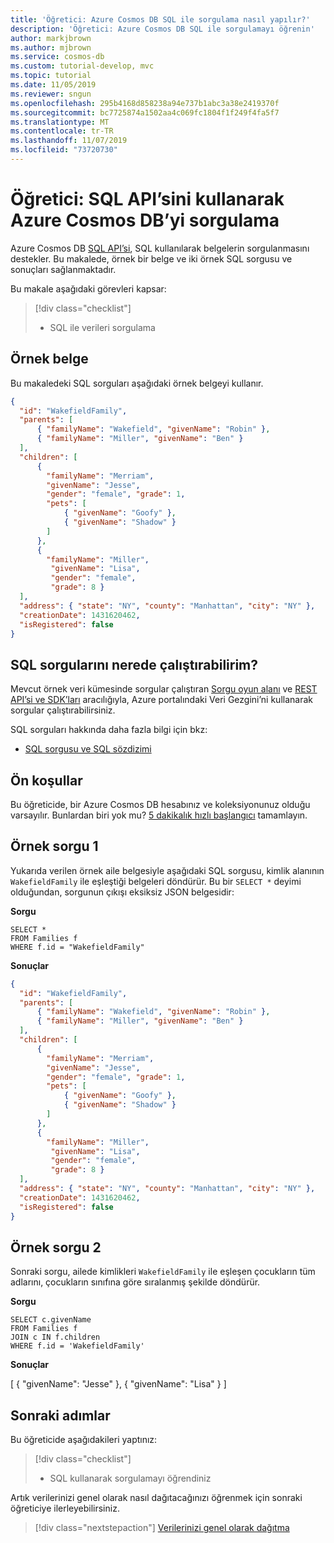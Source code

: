 ```yaml
---
title: 'Öğretici: Azure Cosmos DB SQL ile sorgulama nasıl yapılır?'
description: 'Öğretici: Azure Cosmos DB SQL ile sorgulamayı öğrenin'
author: markjbrown
ms.author: mjbrown
ms.service: cosmos-db
ms.custom: tutorial-develop, mvc
ms.topic: tutorial
ms.date: 11/05/2019
ms.reviewer: sngun
ms.openlocfilehash: 295b4168d858238a94e737b1abc3a38e2419370f
ms.sourcegitcommit: bc7725874a1502aa4c069fc1804f1f249f4fa5f7
ms.translationtype: MT
ms.contentlocale: tr-TR
ms.lasthandoff: 11/07/2019
ms.locfileid: "73720730"
---
```

# <a name="tutorial-query-azure-cosmos-db-by-using-the-sql-api"></a>Öğretici: SQL API’sini kullanarak Azure Cosmos DB’yi sorgulama

Azure Cosmos DB [SQL API’si](documentdb-introduction.md), SQL kullanılarak belgelerin sorgulanmasını destekler. Bu makalede, örnek bir belge ve iki örnek SQL sorgusu ve sonuçları sağlanmaktadır.

Bu makale aşağıdaki görevleri kapsar: 

> [!div class="checklist"]
> * SQL ile verileri sorgulama

## <a name="sample-document"></a>Örnek belge

Bu makaledeki SQL sorguları aşağıdaki örnek belgeyi kullanır.

```json
{
  "id": "WakefieldFamily",
  "parents": [
      { "familyName": "Wakefield", "givenName": "Robin" },
      { "familyName": "Miller", "givenName": "Ben" }
  ],
  "children": [
      {
        "familyName": "Merriam", 
        "givenName": "Jesse", 
        "gender": "female", "grade": 1,
        "pets": [
            { "givenName": "Goofy" },
            { "givenName": "Shadow" }
        ]
      },
      { 
        "familyName": "Miller", 
         "givenName": "Lisa", 
         "gender": "female", 
         "grade": 8 }
  ],
  "address": { "state": "NY", "county": "Manhattan", "city": "NY" },
  "creationDate": 1431620462,
  "isRegistered": false
}
```
## <a name="where-can-i-run-sql-queries"></a>SQL sorgularını nerede çalıştırabilirim?

Mevcut örnek veri kümesinde sorgular çalıştıran [Sorgu oyun alanı](sql-api-sdk-dotnet.md) ve [REST API’si ve SDK’ları](https://www.documentdb.com/sql/demo) aracılığıyla, Azure portalındaki Veri Gezgini’ni kullanarak sorgular çalıştırabilirsiniz.

SQL sorguları hakkında daha fazla bilgi için bkz:
* [SQL sorgusu ve SQL sözdizimi](sql-query-getting-started.md)

## <a name="prerequisites"></a>Ön koşullar

Bu öğreticide, bir Azure Cosmos DB hesabınız ve koleksiyonunuz olduğu varsayılır. Bunlardan biri yok mu? [5 dakikalık hızlı başlangıcı](create-cosmosdb-resources-portal.md) tamamlayın.

## <a name="example-query-1"></a>Örnek sorgu 1

Yukarıda verilen örnek aile belgesiyle aşağıdaki SQL sorgusu, kimlik alanının `WakefieldFamily` ile eşleştiği belgeleri döndürür. Bu bir `SELECT *` deyimi olduğundan, sorgunun çıkışı eksiksiz JSON belgesidir:

**Sorgu**

    SELECT * 
    FROM Families f 
    WHERE f.id = "WakefieldFamily"

**Sonuçlar**

```json
{
  "id": "WakefieldFamily",
  "parents": [
      { "familyName": "Wakefield", "givenName": "Robin" },
      { "familyName": "Miller", "givenName": "Ben" }
  ],
  "children": [
      {
        "familyName": "Merriam", 
        "givenName": "Jesse", 
        "gender": "female", "grade": 1,
        "pets": [
            { "givenName": "Goofy" },
            { "givenName": "Shadow" }
        ]
      },
      { 
        "familyName": "Miller", 
         "givenName": "Lisa", 
         "gender": "female", 
         "grade": 8 }
  ],
  "address": { "state": "NY", "county": "Manhattan", "city": "NY" },
  "creationDate": 1431620462,
  "isRegistered": false
}
```

## <a name="example-query-2"></a>Örnek sorgu 2

Sonraki sorgu, ailede kimlikleri `WakefieldFamily` ile eşleşen çocukların tüm adlarını, çocukların sınıfına göre sıralanmış şekilde döndürür.

**Sorgu**

    SELECT c.givenName 
    FROM Families f 
    JOIN c IN f.children 
    WHERE f.id = 'WakefieldFamily'

**Sonuçlar**

[ { "givenName": "Jesse" }, { "givenName": "Lisa" } ]


## <a name="next-steps"></a>Sonraki adımlar

Bu öğreticide aşağıdakileri yaptınız:

> [!div class="checklist"]
> * SQL kullanarak sorgulamayı öğrendiniz  

Artık verilerinizi genel olarak nasıl dağıtacağınızı öğrenmek için sonraki öğreticiye ilerleyebilirsiniz.

> [!div class="nextstepaction"]
> [Verilerinizi genel olarak dağıtma](tutorial-global-distribution-sql-api.md)

